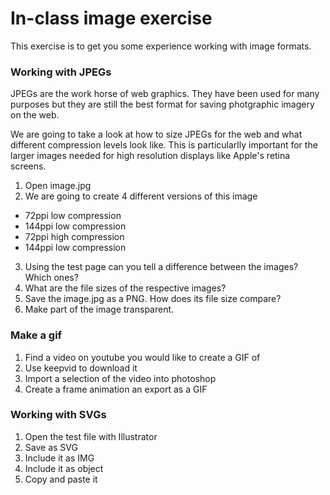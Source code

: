 # In-class image exercise

This exercise is to get you some experience working with image formats.

### Working with JPEGs
JPEGs are the work horse of web graphics. They have been used for many purposes but they are still the best format for saving photgraphic imagery on the web.

We are going to take a look at how to size JPEGs for the web and what different compression levels look like. This is particularlly important for the larger images needed for high resolution displays like Apple's retina screens.

1. Open image.jpg
2. We are going to create 4 different versions of this image
  * 72ppi low compression
  * 144ppi low compression
  * 72ppi high compression
  * 144ppi low compression
3. Using the test page can you tell a difference between the images? Which ones?
4. What are the file sizes of the respective images?
5. Save the image.jpg as a PNG. How does its file size compare?
6. Make part of the image transparent.

### Make a gif
1. Find a video on youtube you would like to create a GIF of
2. Use keepvid to download it
3. Import a selection of the video into photoshop
4. Create a frame animation an export as a GIF

### Working with SVGs
1. Open the test file with Illustrator
2. Save as SVG
3. Include it as IMG
4. Include it as object
5. Copy and paste it


